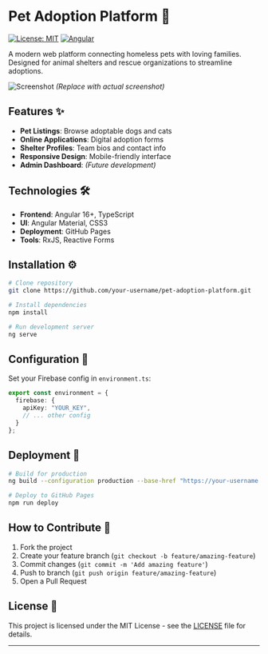 
# Pet Adoption Platform 🐾

[![License: MIT](https://img.shields.io/badge/License-MIT-yellow.svg)](https://opensource.org/licenses/MIT) 
[![Angular](https://img.shields.io/badge/Angular-16+-DD0031.svg?logo=angular)](https://angular.io/)

A modern web platform connecting homeless pets with loving families. Designed for animal shelters and rescue organizations to streamline adoptions.

![Screenshot](screenshot.png) *(Replace with actual screenshot)*

## Features ✨

- **Pet Listings**: Browse adoptable dogs and cats
- **Online Applications**: Digital adoption forms
- **Shelter Profiles**: Team bios and contact info
- **Responsive Design**: Mobile-friendly interface
- **Admin Dashboard**: *(Future development)*

## Technologies 🛠️

- **Frontend**: Angular 16+, TypeScript
- **UI**: Angular Material, CSS3
- **Deployment**: GitHub Pages
- **Tools**: RxJS, Reactive Forms

## Installation ⚙️

```bash
# Clone repository
git clone https://github.com/your-username/pet-adoption-platform.git

# Install dependencies
npm install

# Run development server
ng serve
```

## Configuration 🔧

Set your Firebase config in `environment.ts`:
```typescript
export const environment = {
  firebase: {
    apiKey: "YOUR_KEY",
    // ... other config
  }
};
```

## Deployment 🚀

```bash
# Build for production
ng build --configuration production --base-href "https://your-username.github.io/repo-name/"

# Deploy to GitHub Pages
npm run deploy
```

## How to Contribute 🤝

1. Fork the project
2. Create your feature branch (`git checkout -b feature/amazing-feature`)
3. Commit changes (`git commit -m 'Add amazing feature'`)
4. Push to branch (`git push origin feature/amazing-feature`)
5. Open a Pull Request

## License 📄

This project is licensed under the MIT License - see the [LICENSE](LICENSE) file for details.

---